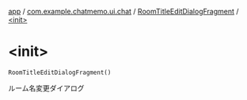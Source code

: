 [app](../../index.md) / [com.example.chatmemo.ui.chat](../index.md) / [RoomTitleEditDialogFragment](index.md) / [&lt;init&gt;](./-init-.md)

# &lt;init&gt;

`RoomTitleEditDialogFragment()`

ルーム名変更ダイアログ


